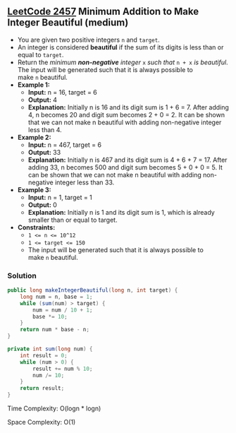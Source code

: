 ## [LeetCode 2457](https://leetcode.com/problems/minimum-addition-to-make-integer-beautiful/) Minimum Addition to Make Integer Beautiful (medium)

- You are given two positive integers `n` and `target`.
- An integer is considered **beautiful** if the sum of its digits is less than or equal to `target`.
- Return the _minimum **non-negative** integer_ `x` _such that_ `n + x` _is beautiful_. The input will be generated such that it is always possible to make `n` beautiful.
- **Example 1:**
    - **Input:** n = 16, target = 6
    - **Output:** 4
    - **Explanation:** Initially n is 16 and its digit sum is 1 + 6 = 7. After adding 4, n becomes 20 and digit sum becomes 2 + 0 = 2. It can be shown that we can not make n beautiful with adding non-negative integer less than 4.
- **Example 2:**
    - **Input:** n = 467, target = 6
    - **Output:** 33
    - **Explanation:** Initially n is 467 and its digit sum is 4 + 6 + 7 = 17. After adding 33, n becomes 500 and digit sum becomes 5 + 0 + 0 = 5. It can be shown that we can not make n beautiful with adding non-negative integer less than 33.
- **Example 3:**
    - **Input:** n = 1, target = 1
    - **Output:** 0
    - **Explanation:** Initially n is 1 and its digit sum is 1, which is already smaller than or equal to target.
- **Constraints:**
    -   `1 <= n <= 10^12`
    -   `1 <= target <= 150`
    -   The input will be generated such that it is always possible to make `n` beautiful.

### Solution

```java
public long makeIntegerBeautiful(long n, int target) {
    long num = n, base = 1;
    while (sum(num) > target) {
        num = num / 10 + 1;
        base *= 10;
    }
    return num * base - n;
}

private int sum(long num) {
    int result = 0;
    while (num > 0) {
        result += num % 10;
        num /= 10;
    }
    return result;
}
```

Time Complexity: O(logn * logn)

Space Complexity: O(1)